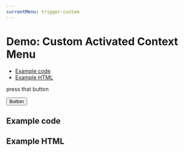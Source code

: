 ```yaml
---
currentMenu: trigger-custom  
---
```


# Demo: Custom Activated Context Menu

<!-- START doctoc generated TOC please keep comment here to allow auto update -->
<!-- DON'T EDIT THIS SECTION, INSTEAD RE-RUN doctoc TO UPDATE -->


- [Example code](#example-code)
- [Example HTML](#example-html)

<!-- END doctoc generated TOC please keep comment here to allow auto update -->

<span class="context-menu-one btn btn-neutral">press that button</span>

<button id="activate-menu" class="btn btn-default" type="submit">Button</button>

## Example code

<script type="text/javascript" class="showcase">
$(function(){
    // make button open the menu
    $('#activate-menu').on('click', function(e) {
        e.preventDefault();
        $('.context-menu-one').contextMenu();
        // or $('.context-menu-one').trigger("contextmenu");
        // or $('.context-menu-one').contextMenu({x: 100, y: 100});
    });
    
    $.contextMenu({
        selector: '.context-menu-one', 
        trigger: 'none',
        callback: function(e, key, currentMenuData, rootMenuData) {
            var m = "clicked: " + key;
            window.console && console.log(m) || alert(m); 
        },
        items: {
            "edit": {name: "Edit", icon: "edit"},
            "cut": {name: "Cut", icon: "cut"},
            "copy": {name: "Copy", icon: "copy"},
            "paste": {name: "Paste", icon: "paste"},
            "delete": {name: "Delete", icon: "delete"},
            "sep1": "---------",
            "quit": {name: "Quit", icon: function(e, $element, key, item, currentMenuData, rootMenuData){ return 'context-menu-icon context-menu-icon-quit'; }}
        }
    });
});
</script>

## Example HTML
<div style="display:none;" class="showcase" data-showcase-import=".context-menu-one"></div>